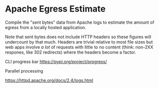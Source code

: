 # Apache Egress Estimate

Compile the "sent bytes" data from Apache logs to estimate the amount of egress from a locally hosted application.

Note that sent bytes does not include HTTP headers so these figures will undercount by that much. Headers are trivial relative to most file sizes but web apps involve _a lot_ of requests with little to no content (think: non-2XX respones, like 302 redirects) where the headers become a factor.

CLI progress bar
https://pypi.org/project/progress/

Parallel processing

https://httpd.apache.org/docs/2.4/logs.html
